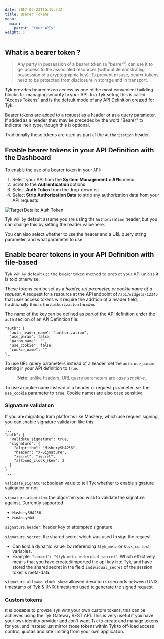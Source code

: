```yaml
---
date: 2017-03-23T15:41:34Z
title: Bearer Tokens
menu:
  main:
    parent: "Your APIs"
weight: 5 
---
```


## <a name="what-is-a-bearer-token"></a>What is a bearer token ?

> Any party in possession of a bearer token (a "bearer") can use it to get access to the associated resources (without demonstrating possession of a cryptographic key). To prevent misuse, bearer tokens need to be protected from disclosure in storage and in transport.

Tyk provides bearer token access as one of the most convenient building blocks for managing security to your API. In a Tyk setup, this is called "Access Tokens" and is the default mode of any API Definition created for Tyk.

Bearer tokens are added to a request as a header or as a query parameter. If added as a header, they may be preceded by the word "Bearer" to indicate their type, though this is optional.

Traditionally these tokens are used as part of the `Authorization` header.

## <a name="enable-bearer-tokens-with-dashboard"></a> Enable bearer tokens in your API Definition with the Dashboard

To enable the use of a bearer token in your API:

1.  Select your API from the **System Management > APIs** menu
2.  Scroll to the **Authentication** options
3.  Select **Auth Token** from the drop-down list
4.  Select **Strip Authorization Data** to strip any authorization data from your API requests

![Target Details: Auth Token][1]

Tyk will by default assume you are using the `Authorization` header, but you can change this by setting the header value here.

You can also select whether to use the header and a URL query string parameter, and what parameter to use.

## <a name="enable-bearer-tokens-with-file-based"></a> Enable bearer tokens in your API Definition with file-based

Tyk will by default use the bearer token method to protect your API unless it is told otherwise.

These tokens can be set as a *header, url parameter, or cookie name of a request*. A request for a resource at the API endpoint of `/api/widgets/12345` that uses access tokens will require the addition of a header field, traditionally this is the `Authorization` header.

The name of the key can be defined as part of the API definition under the `auth` section of an API Definition file:

```{.copyWrapper}
"auth": {
  "auth_header_name": "authorization",
  "use_param": false,
  "param_name": "",
  "use_cookie": false,
  "cookie_name": ""
},
```

To use URL query parameters instead of a header, set the `auth.use_param` setting in your API definition to `true`. 

> **Note**: unlike headers, URL query parameters are *case sensitive*.

To use a cookie name instead of a header or request parameter, set the `use_cookie` parameter to `true`. Cookie names are also case sensitive.

### Signature validation

If you are migrating from platforms like Mashery, which use request signing, you can enable signature validation like this:

```{.copyWrapper}
...
"auth": {
  "validate_signature": true,
  "signature": {
    "algorithm": "MasherySHA256",
    "header": "X-Signature",
    "secret": "secret",
    "allowed_clock_skew": 2
  }
}
...
```
`validate_signature`: boolean value to tell Tyk whether to enable signature validation or not

`signature.algorithm`: the algorithm you wish to validate the signature against. Currently supported
 - `MasherySHA256`
 - `MasheryMD5`
 
 `signature.header`: header key of attempted signature
 
 `signature.secret`: the shared secret which was used to sign the request
 - Can hold a dynamic value, by referencing `$tyk_meta` or `$tyk_context` variables.
 - Example: `"secret": "$tyk_meta.individual_secret"`. Which effectively means that you have created/imported the api key into Tyk, and have stored the shared secret in the field `individual_secret` of the session token's meta-data.

`signature.allowed_clock_skew`: allowed deviation in seconds between UNIX timestamp of Tyk & UNIX timestamp used to generate the signed request

### Custom tokens

It is possible to provide Tyk with your own custom tokens, this can be achieved using the Tyk Gateway REST API. This is very useful if you have your own identity provider and don't want Tyk to create and manage tokens for you, and instead just mirror those tokens within Tyk to off-load access control, quotas and rate limiting from your own application.

 [1]: /docs/img/dashboard/system-management/auth_token_2.5.png


